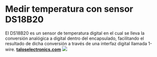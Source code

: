 # Medir temperatura con sensor DS18B20
El DS18B20 es un sensor de temperatura digital en el cual se lleva la conversión analógica a digital dentro del encapsulado, facilitando el resultado de dicha conversión a través de una interfaz digital llamada 1-wire. **[taloselectronics.com](https://www.taloselectronics.com/blogs/tutoriales/como-medir-temperatura-con-sensor-ds18b20 "taloselectronics.com")**
![](https://cdn.shopify.com/s/files/1/0020/8027/6524/files/Portada_sensor_DS18B20_1024x1024.png?v=1586795506)
